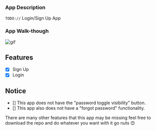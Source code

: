 ### App Description
`TODO://` Login/Sign Up App

### App Walk-though
![gif](https://user-images.githubusercontent.com/72886722/131741922-61188d9d-334e-4be6-a6a5-35702756426e.gif)

## Features
- [x] Sign Up
- [x] Login

## Notice
- [] This app does not have the "password toggle visibility" button.
- [] This app also does not have a "forgot password" functionality.

There are many other features that this app may be missing feel free to download the repo and do whatever you want with it go nuts 😊
